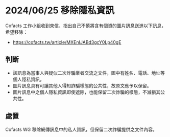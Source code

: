 # 2024/06/25 移除隱私資訊

Cofacts 工作小組收到來信，指出自己不慎將含有個資的圖片訊息送進以下訊息，希望移除：
- https://cofacts.tw/article/MXEnIJABd3gcY0Lp40gE

## 判斷

- 該訊息為當事人與疑似二次詐騙業者交流之文件，圖中有姓名、電話、地址等個人隱私資訊。
- 圖片訊息具有可讓其他人得知詐騙樣態的公共性，故原文應予以保留。
- 圖片訊息中之個人隱私資訊即使遮除，也能保留二次詐騙的樣態，不減損其公共性。

## 處置
Cofacts WG 移除網傳訊息中的私人資訊，但保留二次詐騙提供之文件內容。
